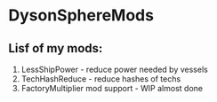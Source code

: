 # DysonSphereMods
## Lisf of my mods:
1. LessShipPower - reduce power needed by vessels
2. TechHashReduce - reduce hashes of techs
3. FactoryMultiplier mod support - WIP almost done